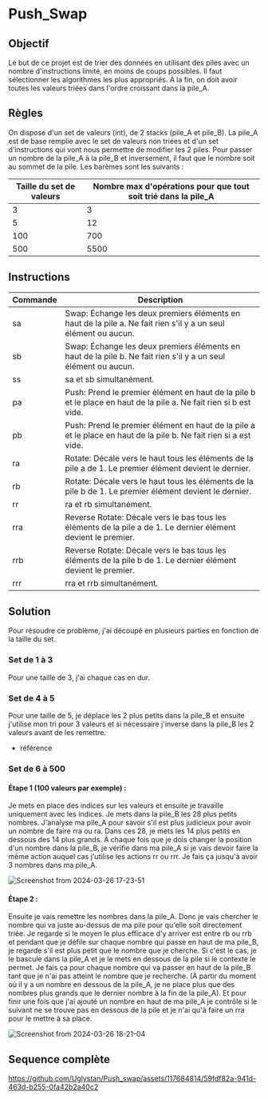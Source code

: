 # Push_Swap

## Objectif
Le but de ce projet est de trier des données en utilisant des piles avec un nombre d'instructions limité, en moins de coups possibles. Il faut sélectionner les algorithmes les plus appropriés. À la fin, on doit avoir toutes les valeurs triées dans l'ordre croissant dans la pile_A.

## Règles
On dispose d'un set de valeurs (int), de 2 stacks (pile_A et pile_B). La pile_A est de base remplie avec le set de valeurs non triées et d'un set d'instructions qui vont nous permettre de modifier les 2 piles. Pour passer un nombre de la pile_A à la pile_B et inversement, il faut que le nombre soit au sommet de la pile. Les barèmes sont les suivants :

| Taille du set de valeurs | Nombre max d'opérations pour que tout soit trié dans la pile_A |
|----------|-------------|
| 3       | 3 |
| 5       | 12 |
| 100     | 700 |
| 500     | 5500 |

## Instructions
| Commande | Description |
|----------|-------------|
| sa       | Swap: Échange les deux premiers éléments en haut de la pile a. Ne fait rien s'il y a un seul élément ou aucun. |
| sb       | Swap: Échange les deux premiers éléments en haut de la pile b. Ne fait rien s'il y a un seul élément ou aucun. |
| ss       | sa et sb simultanément. |
| pa       | Push: Prend le premier élément en haut de la pile b et le place en haut de la pile a. Ne fait rien si b est vide. |
| pb       | Push: Prend le premier élément en haut de la pile a et le place en haut de la pile b. Ne fait rien si a est vide. |
| ra       | Rotate: Décale vers le haut tous les éléments de la pile a de 1. Le premier élément devient le dernier. |
| rb       | Rotate: Décale vers le haut tous les éléments de la pile b de 1. Le premier élément devient le dernier. |
| rr       | ra et rb simultanément. |
| rra      | Reverse Rotate: Décale vers le bas tous les éléments de la pile a de 1. Le dernier élément devient le premier. |
| rrb      | Reverse Rotate: Décale vers le bas tous les éléments de la pile b de 1. Le dernier élément devient le premier. |
| rrr      | rra et rrb simultanément. |


## Solution
Pour résoudre ce problème, j'ai découpé en plusieurs parties en fonction de la taille du set.

### Set de 1 à 3
Pour une taille de 3, j'ai chaque cas en dur.

### Set de 4 à 5
Pour une taille de 5, je déplace les 2 plus petits dans la pile_B et ensuite j'utilise mon tri pour 3 valeurs et si nécessaire j'inverse dans la pile_B les 2 valeurs avant de les remettre.

- référence

### Set de 6 à 500

#### Étape 1 (100 valeurs par exemple) :

Je mets en place des indices sur les valeurs et ensuite je travaille uniquement avec les indices. Je mets dans la pile_B les 28 plus petits nombres. J'analyse ma pile_A pour savoir s'il est plus judicieux pour avoir un nombre de faire rra ou ra. Dans ces 28, je mets les 14 plus petits en dessous des 14 plus grands. À chaque fois que je dois changer la position d'un nombre dans la pile_B, je vérifie dans ma pile_A si je vais devoir faire la même action auquel cas j'utilise les actions rr ou rrr. Je fais ça jusqu'à avoir 3 nombres dans ma pile_A.

![Screenshot from 2024-03-26 17-23-51](https://github.com/Uglystan/Push_swap/assets/117684814/19125a29-a099-4466-8dda-e4d2dbc6f83d)

#### Étape 2 :
Ensuite je vais remettre les nombres dans la pile_A. Donc je vais chercher le nombre qui va juste au-dessus de ma pile pour qu'elle soit directement triée. Je regarde si le moyen le plus efficace d'y arriver est entre rb ou rrb et pendant que je défile sur chaque nombre qui passe en haut de ma pile_B, je regarde s'il est plus petit que le nombre que je cherche. Si c'est le cas, je le bascule dans la pile_A et je le mets en dessous de la pile si le contexte le permet. Je fais ça pour chaque nombre qui va passer en haut de la pile_B tant que je n'ai pas atteint le nombre que je recherche. (À partir du moment où il y a un nombre en dessous de la pile_A, je ne place plus que des nombres plus grands que le dernier nombre à la fin de la pile_A). Et pour finir une fois que j'ai ajouté un nombre en haut de ma pile_A je contrôle si le suivant ne se trouve pas en dessous de la pile et je n'ai qu'à faire un rra pour le mettre à sa place.

![Screenshot from 2024-03-26 18-21-04](https://github.com/Uglystan/Push_swap/assets/117684814/9409c0d5-4405-4d23-adf0-dd8b861c55c6)

## Sequence complète

https://github.com/Uglystan/Push_swap/assets/117684814/59fdf82a-941d-463d-b255-0fa42b2a40c2


